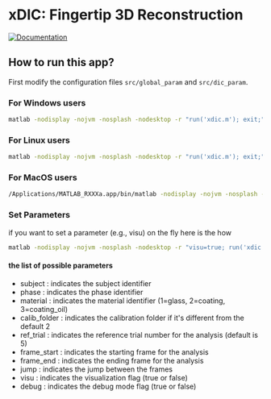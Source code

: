 # xDIC: Fingertip 3D Reconstruction

[![Documentation](https://github.com/xdic-dev/xdic-dev.github.io/actions/workflows/docs.yml/badge.svg)](https://xdic-dev.github.io)


## How to run this app?

First modify the configuration files `src/global_param` and `src/dic_param`.

### For Windows users

```bash
matlab -nodisplay -nojvm -nosplash -nodesktop -r "run('xdic.m'); exit;"
```

### For Linux users

```bash
matlab -nodisplay -nojvm -nosplash -nodesktop -r "run('xdic.m'); exit;"
```

### For MacOS users

```bash
/Applications/MATLAB_RXXXa.app/bin/matlab -nodisplay -nojvm -nosplash -nodesktop -r "visu=true; run('xdic.m'); exit;"
```

### Set Parameters

if you want to set a parameter (e.g., visu) on the fly here is the how

```bash
matlab -nodisplay -nojvm -nosplash -nodesktop -r "visu=true; run('xdic.m'); exit;"
```

#### the list of possible parameters

- subject : indicates the subject identifier
- phase : indicates the phase identifier
- material : indicates the material identifier (1=glass, 2=coating, 3=coating_oil)
- calib_folder : indicates the calibration folder if it's different from the default 2
- ref_trial : indicates the reference trial number for the analysis (default is 5)
- frame_start : indicates the starting frame for the analysis
- frame_end : indicates the ending frame for the analysis
- jump : indicates the jump between the frames
- visu : indicates the visualization flag (true or false)
- debug : indicates the debug mode flag (true or false)
